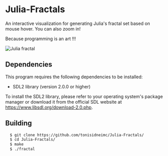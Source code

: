# Julia-Fractals

An interactive visualization for generating Julia's fractal set based on mouse hover. You can also zoom in!

   Because programming is an art !!!

<img title="Julia fractal" alt="Julia fractal" src="/gif/fractals.gif">

Dependencies
------------
This program requires the following dependencies to be installed:

- SDL2 library (version 2.0.0 or higher)

To install the SDL2 library, please refer to your operating system's package manager or download it from the official SDL website at https://www.libsdl.org/download-2.0.php.

## Building

```bash
  $ git clone https://github.com/tonisidneimc/Julia-Fractals/
  $ cd Julia-Fractals/
  $ make
  $ ./fractal
```
